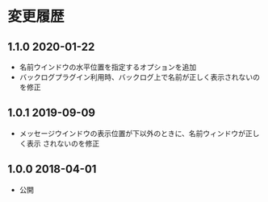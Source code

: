 変更履歴
========

1.1.0 2020-01-22
----------------
- 名前ウインドウの水平位置を指定するオプションを追加
- バックログプラグイン利用時、バックログ上で名前が正しく表示されないのを修正

1.0.1 2019-09-09
----------------
- メッセージウインドウの表示位置が下以外のときに、名前ウィンドウが正しく表示
  されないのを修正

1.0.0 2018-04-01
----------------
- 公開
